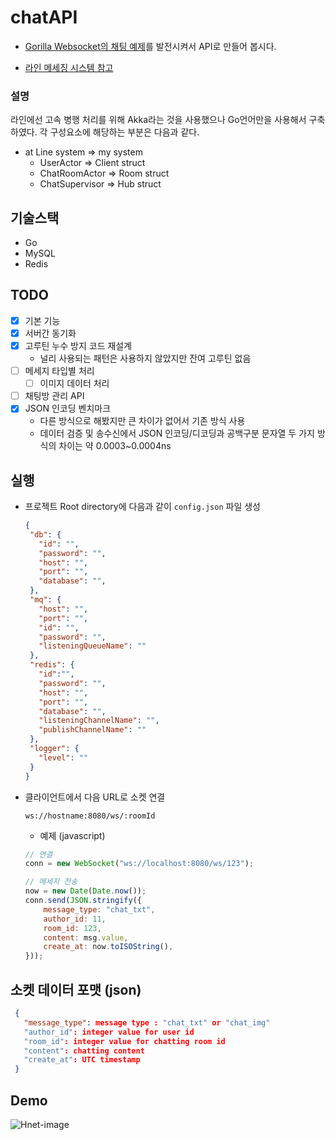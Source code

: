 # chatAPI
- [Gorilla Websocket의 채팅 예제](https://github.com/gorilla/websocket/tree/master/examples/chat)를 발전시켜서 API로 만들어 봅시다.

- [라인 메세징 시스템 참고](https://engineering.linecorp.com/ko/blog/the-architecture-behind-chatting-on-line-live/)

### 설명
라인에선 고속 병행 처리를 위해 Akka라는 것을 사용했으나 Go언어만을 사용해서 구축하였다. 각 구성요소에 해당하는 부분은 다음과 같다.
- at Line system => my system
   + UserActor => Client struct
   + ChatRoomActor => Room struct
   + ChatSupervisor => Hub struct

## 기술스택
- Go
- MySQL
- Redis

## TODO
- [x] 기본 기능
- [x] 서버간 동기화
- [x] 고루틴 누수 방지 코드 재설계
   + 널리 사용되는 패턴은 사용하지 않았지만 잔여 고루틴 없음
- [ ] 메세지 타입별 처리
   + [ ] 이미지 데이터 처리

- [ ] 채팅방 관리 API
- [x] JSON 인코딩 벤치마크
   + 다른 방식으로 해봤지만 큰 차이가 없어서 기존 방식 사용
   + 데이터 검증 및 송수신에서 JSON 인코딩/디코딩과 공백구분 문자열 두 가지 방식의 차이는 약 0.0003~0.0004ns 

## 실행
- 프로젝트 Root directory에 다음과 같이 `config.json` 파일 생성
   ```json
   {
    "db": {
      "id": "",
      "password": "",
      "host": "",
      "port": "",
      "database": "",
    },
    "mq": {
      "host": "",
      "port": "",
      "id": "",
      "password": "",
      "listeningQueueName": ""
    },
    "redis": {
      "id":"",
      "password": "",
      "host": "",
      "port": "",
      "database": "",
      "listeningChannelName": "",
      "publishChannelName": ""
    },
    "logger": {
      "level": ""
    }
  }
   ```
   
- 클라이언트에서 다음 URL로 소켓 연결
   ```cURL
   ws://hostname:8080/ws/:roomId
   ```
   + 예제 (javascript)
   ``` javascript
   // 연결
   conn = new WebSocket("ws://localhost:8080/ws/123");

   // 메세지 전송
   now = new Date(Date.now());
   conn.send(JSON.stringify({
       message_type: "chat_txt",
       author_id: 11,
       room_id: 123,
       content: msg.value,
       create_at: now.toISOString(),
   }));
   ```
   
## 소켓 데이터 포맷 (json)
```json
 {
   "message_type": message type : "chat_txt" or "chat_img"
   "author_id": integer value for user id
   "room_id": integer value for chatting room id
   "content": chatting content
   "create_at": UTC timestamp
 }
```


## Demo
![Hnet-image](https://user-images.githubusercontent.com/45375508/172126121-641e86e8-d674-46f4-b39c-3ecc7da213df.gif)
